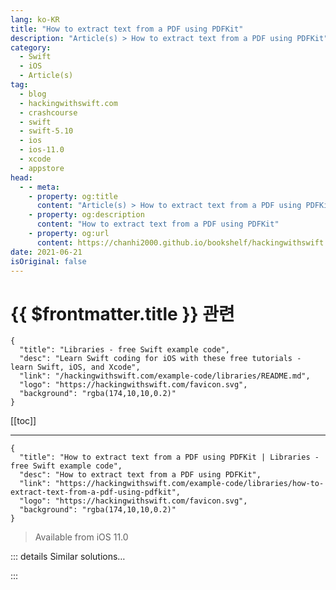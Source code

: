 ```yaml
---
lang: ko-KR
title: "How to extract text from a PDF using PDFKit"
description: "Article(s) > How to extract text from a PDF using PDFKit"
category:
  - Swift
  - iOS
  - Article(s)
tag: 
  - blog
  - hackingwithswift.com
  - crashcourse
  - swift
  - swift-5.10
  - ios
  - ios-11.0
  - xcode
  - appstore
head:
  - - meta:
    - property: og:title
      content: "Article(s) > How to extract text from a PDF using PDFKit"
    - property: og:description
      content: "How to extract text from a PDF using PDFKit"
    - property: og:url
      content: https://chanhi2000.github.io/bookshelf/hackingwithswift.com/example-code/libraries/how-to-extract-text-from-a-pdf-using-pdfkit.html
date: 2021-06-21
isOriginal: false
---
```


# {{ $frontmatter.title }} 관련

```component VPCard
{
  "title": "Libraries - free Swift example code",
  "desc": "Learn Swift coding for iOS with these free tutorials - learn Swift, iOS, and Xcode",
  "link": "/hackingwithswift.com/example-code/libraries/README.md",
  "logo": "https://hackingwithswift.com/favicon.svg",
  "background": "rgba(174,10,10,0.2)"
}
```

[[toc]]

---

```component VPCard
{
  "title": "How to extract text from a PDF using PDFKit | Libraries - free Swift example code",
  "desc": "How to extract text from a PDF using PDFKit",
  "link": "https://hackingwithswift.com/example-code/libraries/how-to-extract-text-from-a-pdf-using-pdfkit",
  "logo": "https://hackingwithswift.com/favicon.svg",
  "background": "rgba(174,10,10,0.2)"
}
```

> Available from iOS 11.0

<!-- TODO: 작성 -->

<!-- 
PDFKit comes with a built-in class called `PDFDocument`, which allows us to load and parse PDF documents. It’s used when you want to put your PDF into a `PDFView`, but it’s also useful when you just want to read text from the PDF: you can loop over each page in the PDF, read its `attributedString` property, then append it to an attributed string containing all the text from the PDF.

First, add `import PDFKit` in the Swift file you’re using, then add the following example code to read out the text contents of a file:

```swift
if let pdf = PDFDocument(url: yourDocumentURL) {
    let pageCount = pdf.pageCount
    let documentContent = NSMutableAttributedString()

    for i in 0 ..< pageCount {
        guard let page = pdf.page(at: i) else { continue }
        guard let pageContent = page.attributedString else { continue }
        documentContent.append(pageContent)
    }
}
```

It’s an *attributed* string, so it will retain formatting from the PDF as best as it can.

-->

::: details Similar solutions…

<!--
/quick-start/swiftui/how-to-render-a-swiftui-view-to-a-pdf">How to render a SwiftUI view to a PDF 
/example-code/libraries/how-to-show-pdf-thumbnails-using-pdfthumbnailview">How to show PDF thumbnails using PDFThumbnailView 
/example-code/core-graphics/how-to-render-a-pdf-to-an-image">How to render a PDF to an image 
/example-code/uikit/how-to-render-an-nsattributedstring-to-a-pdf">How to render an NSAttributedString to a PDF 
/quick-start/swiftui/swiftui-tips-and-tricks">SwiftUI tips and tricks</a>
-->

:::

